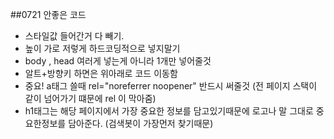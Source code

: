 ##0721
  안좋은 코드
- 스타일값 들어간거 다 빼기.
- 높이 가로 저렇게 하드코딩적으로 넣지말기
- body , head 여러게 넣는게 아니라 1개만 넣어줄것
- 알트+방향키 하면은 위아래로 코드 이동함
- 중요! a태그 쓸때 rel="noreferrer noopener" 반드시 써줄것 (전 페이지 스택이 같이 넘어가기 떄문에 rel 이 막아줌)
- h1태그는 해당 페이지에서 가장 중요한 정보를 담고있기때문에 로고나 말 그대로 중요한정보를 담아준다. (검색봇이 가장먼저 찾기때문)

